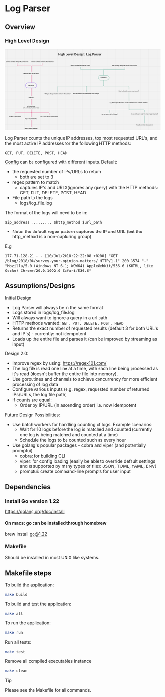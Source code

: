 # Log Parser

## Overview

### High Level Design

![docs/images/log_parser_hld.png](docs/images/log_parser_hld.png)

Log Parser counts the unique IP addresses, top most requested URL's, and the most active IP addresses for the following HTTP methods:

```text
GET, PUT, DELETE, POST, HEAD
```

[Config](config/config.json) can be configured with different inputs.
Default:

- the requested number of IPs/URLs to return
  - both are set to 3
- regex pattern to match
  - captures IP's and URLS(ignores any query) with the HTTP methods: GET, PUT, DELETE, POST, HEAD
- File path to the logs
  - logs/log_file.log

The format of the logs will need to be in:

```text
$ip_address ......... $http_method $url_path
```

- Note: the default regex pattern captures the IP and URL (but the http_method is a non-capturing group)

E.g

```text
177.71.128.21 - - [10/Jul/2018:22:22:08 +0200] "GET /blog/2018/08/survey-your-opinion-matters/ HTTP/1.1" 200 3574 "-" "Mozilla/5.0 (Windows NT 6.1; WOW64) AppleWebKit/536.6 (KHTML, like Gecko) Chrome/20.0.1092.0 Safari/536.6"
```

## Assumptions/Designs

Initial Design

- Log Parser will always be in the same format
- Logs stored in logs/log_file.log
- Will always want to ignore a query in a url path
- HTTP methods wanted: `GET, PUT, DELETE, POST, HEAD`
- Returns the exact number of requested results (default 3 for both URL's and IP's) - currently: not idempotent
- Loads up the entire file and parses it (can be improved by streaming as input)

Design 2.0:

- Improve regex by using: <https://regex101.com/>
- The log file is read one line at a time, with each line being processed as it's read (doesn't buffer the entire file into memory).
- Use goroutines and channels to achieve concurrency for more efficient processing of log data
- Configure various inputs (e.g. regex, requested number of returned IPs/URLs, the log file path)
- If counts are equal:
  - Order by IP/URL (in ascending order) i.e. now idempotent

Future Design Possibilities:

- Use batch workers for handling counting of logs. Example scenarios:
  - Wait for 10 logs before the log is matched and counted (currently one log is being matched and counted at a time)
  - Schedule the logs to be counted such as every hour
- Use golang's popular packages - cobra and viper (and potentially promptui):
  - cobra: for building CLI
  - viper: for config loading (easily be able to override default settings and is supported by many types of files: JSON, TOML, YAML, ENV)
  - promptui: create command-line prompts for user input

## Dependencies

### Install Go version 1.22

<https://golang.org/doc/install>

#### On macs: go can be installed through homebrew

brew install go@1.22

### Makefile

Should be installed in most UNIX like systems.

## Makefile steps

To build the application:

```sh
make build
```

To build and test the application:

```sh
make all
```

To run the application:

```sh
make run
```

Run all tests:

```sh
make test
```

Remove all compiled executables instance

```sh
make clean
```

> [!TIP]
Please see the Makefile for all commands.
